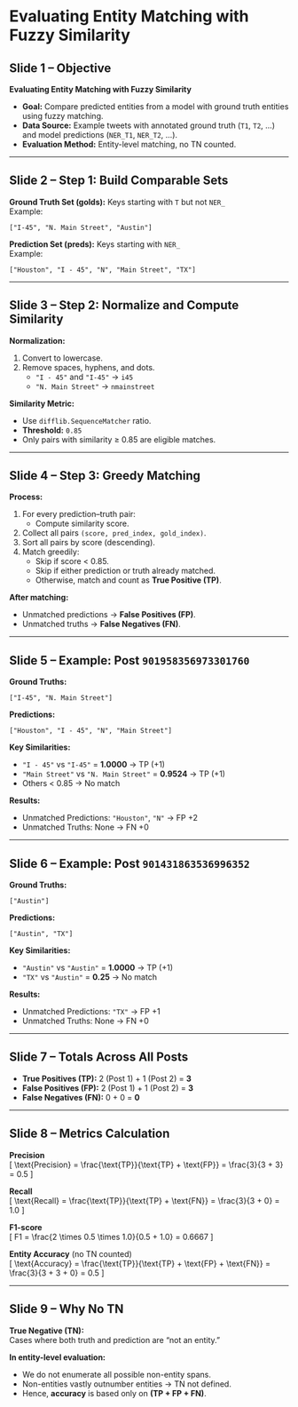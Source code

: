 # Evaluating Entity Matching with Fuzzy Similarity

## Slide 1 – Objective

**Evaluating Entity Matching with Fuzzy Similarity**

- **Goal:** Compare predicted entities from a model with ground truth entities using fuzzy matching.
- **Data Source:** Example tweets with annotated ground truth (`T1`, `T2`, …) and model predictions (`NER_T1`, `NER_T2`, …).
- **Evaluation Method:** Entity-level matching, no TN counted.

---

## Slide 2 – Step 1: Build Comparable Sets

**Ground Truth Set (golds):** Keys starting with `T` but not `NER_`  
Example:  
```text
["I-45", "N. Main Street", "Austin"]
```

**Prediction Set (preds):** Keys starting with `NER_`  
Example:  
```text
["Houston", "I - 45", "N", "Main Street", "TX"]
```

---

## Slide 3 – Step 2: Normalize and Compute Similarity

**Normalization:**
1. Convert to lowercase.
2. Remove spaces, hyphens, and dots.  
   - `"I - 45"` and `"I-45"` → `i45`
   - `"N. Main Street"` → `nmainstreet`

**Similarity Metric:**
- Use `difflib.SequenceMatcher` ratio.
- **Threshold:** `0.85`
- Only pairs with similarity ≥ 0.85 are eligible matches.

---

## Slide 4 – Step 3: Greedy Matching

**Process:**
1. For every prediction–truth pair:  
   - Compute similarity score.
2. Collect all pairs `(score, pred_index, gold_index)`.
3. Sort all pairs by score (descending).
4. Match greedily:  
   - Skip if score < 0.85.  
   - Skip if either prediction or truth already matched.  
   - Otherwise, match and count as **True Positive (TP)**.

**After matching:**
- Unmatched predictions → **False Positives (FP)**.
- Unmatched truths → **False Negatives (FN)**.

---

## Slide 5 – Example: Post `901958356973301760`

**Ground Truths:**  
```text
["I-45", "N. Main Street"]
```

**Predictions:**  
```text
["Houston", "I - 45", "N", "Main Street"]
```

**Key Similarities:**
- `"I - 45"` vs `"I-45"` = **1.0000** → TP (+1)
- `"Main Street"` vs `"N. Main Street"` = **0.9524** → TP (+1)
- Others < 0.85 → No match

**Results:**
- Unmatched Predictions: `"Houston"`, `"N"` → FP +2
- Unmatched Truths: None → FN +0

---

## Slide 6 – Example: Post `901431863536996352`

**Ground Truths:**  
```text
["Austin"]
```

**Predictions:**  
```text
["Austin", "TX"]
```

**Key Similarities:**
- `"Austin"` vs `"Austin"` = **1.0000** → TP (+1)
- `"TX"` vs `"Austin"` = **0.25** → No match

**Results:**
- Unmatched Predictions: `"TX"` → FP +1
- Unmatched Truths: None → FN +0

---

## Slide 7 – Totals Across All Posts

- **True Positives (TP):** 2 (Post 1) + 1 (Post 2) = **3**
- **False Positives (FP):** 2 (Post 1) + 1 (Post 2) = **3**
- **False Negatives (FN):** 0 + 0 = **0**

---

## Slide 8 – Metrics Calculation

**Precision**  
\[
\text{Precision} = \frac{\text{TP}}{\text{TP} + \text{FP}} = \frac{3}{3 + 3} = 0.5
\]

**Recall**  
\[
\text{Recall} = \frac{\text{TP}}{\text{TP} + \text{FN}} = \frac{3}{3 + 0} = 1.0
\]

**F1-score**  
\[
F1 = \frac{2 \times 0.5 \times 1.0}{0.5 + 1.0} = 0.6667
\]

**Entity Accuracy** (no TN counted)  
\[
\text{Accuracy} = \frac{\text{TP}}{\text{TP} + \text{FP} + \text{FN}} = \frac{3}{3 + 3 + 0} = 0.5
\]

---

## Slide 9 – Why No TN

**True Negative (TN):**  
Cases where both truth and prediction are “not an entity.”

**In entity-level evaluation:**
- We do not enumerate all possible non-entity spans.
- Non-entities vastly outnumber entities → TN not defined.
- Hence, **accuracy** is based only on **(TP + FP + FN)**.
